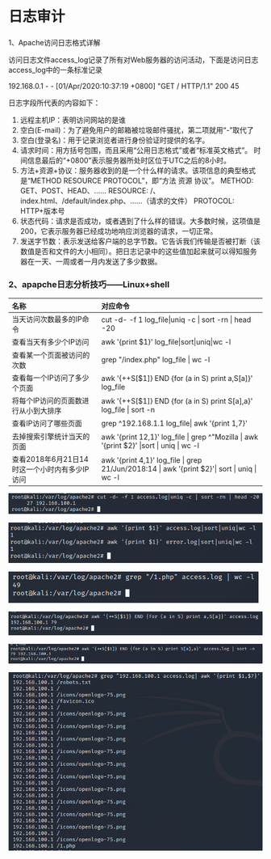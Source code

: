 # 日志审计

### 
1、Apache访问日志格式详解   

访问日志文件access\_log记录了所有对Web服务器的访问活动，下面是访问日志access\_log中的一条标准记录

192.168.0.1 - - \[01/Apr/2020:10:37:19 +0800\] "GET / HTTP/1.1" 200 45

日志字段所代表的内容如下：

1. 远程主机IP：表明访问网站的是谁 
2. 空白\(E-mail\)：为了避免用户的邮箱被垃圾邮件骚扰，第二项就用“-”取代了
3. 空白\(登录名\)：用于记录浏览者进行身份验证时提供的名字。
4. 请求时间：用方括号包围，而且采用“公用日志格式”或者“标准英文格式”。 时间信息最后的“+0800”表示服务器所处时区位于UTC之后的8小时。
5. 方法+资源+协议：服务器收到的是一个什么样的请求。该项信息的典型格式是“METHOD RESOURCE PROTOCOL”，即“方法 资源 协议”。  METHOD: GET、POST、HEAD、…… RESOURCE: /、index.html、/default/index.php、……（请求的文件）  PROTOCOL: HTTP+版本号
6. 状态代码：请求是否成功，或者遇到了什么样的错误。大多数时候，这项值是200，它表示服务器已经成功地响应浏览器的请求，一切正常。
7. 发送字节数：表示发送给客户端的总字节数。它告诉我们传输是否被打断（该数值是否和文件的大小相同）。把日志记录中的这些值加起来就可以得知服务器在一天、一周或者一月内发送了多少数据。

### 2、apapche日志分析技巧——Linux+shell

| 名称 | 对应命令 |
| :--- | :--- |
| 当天访问次数最多的IP命令 | cut -d- -f 1 log\_file\|uniq -c \| sort -rn \| head -20 |
| 查看当天有多少个IP访问 | awk '{print $1}' log\_file\|sort\|uniq\|wc -l |
| 查看某一个页面被访问的次数 | grep "/index.php" log\_file \| wc -l |
| 查看每一个IP访问了多少个页面 | awk '{++S\[$1\]} END {for \(a in S\) print a,S\[a\]}' log\_file |
| 将每个IP访问的页面数进行从小到大排序 | awk '{++S\[$1\]} END {for \(a in S\) print S\[a\],a}' log\_file \| sort -n |
| 查看IP访问了哪些页面 | grep ^192.168.1.1 log\_file\| awk '{print $1,$7}' |
| 去掉搜索引擎统计当天的页面 | awk '{print $12,$1}' log\_file \| grep ^\"Mozilla \| awk '{print $2}' \|sort \| uniq \| wc -l |
| 查看2018年6月21日14时这一个小时内有多少IP访问 | awk '{print $4,$1}' log\_file \| grep 21/Jun/2018:14 \| awk '{print $2}'\| sort \| uniq \| wc -l |

![&#x5F53;&#x5929;&#x8BBF;&#x95EE;&#x6B21;&#x6570;&#x6700;&#x591A;&#x7684;IP](../../.gitbook/assets/image%20%28135%29.png)

![&#x67E5;&#x770B;&#x5F53;&#x5929;&#x6709;&#x591A;&#x5C11;&#x4E2A;IP&#x8BBF;&#x95EE;](../../.gitbook/assets/image%20%28132%29.png)

![&#x67E5;&#x770B;&#x67D0;&#x4E00;&#x4E2A;&#x9875;&#x9762;&#x88AB;&#x8BBF;&#x95EE;&#x7684;&#x6B21;&#x6570;](../../.gitbook/assets/image%20%28109%29.png)

![&#x67E5;&#x770B;&#x6BCF;&#x4E00;&#x4E2A;IP&#x8BBF;&#x95EE;&#x4E86;&#x591A;&#x5C11;&#x4E2A;&#x9875;&#x9762;](../../.gitbook/assets/image%20%2894%29.png)

![&#x5C06;&#x6BCF;&#x4E2A;IP&#x8BBF;&#x95EE;&#x7684;&#x9875;&#x9762;&#x6570;&#x8FDB;&#x884C;&#x4ECE;&#x5C0F;&#x5230;&#x5927;&#x6392;&#x5E8F;](../../.gitbook/assets/image%20%2893%29.png)

![&#x67E5;&#x770B; IP&#x8BBF;&#x95EE;&#x4E86;&#x54EA;&#x4E9B;&#x9875;&#x9762;](../../.gitbook/assets/image%20%28127%29.png)


